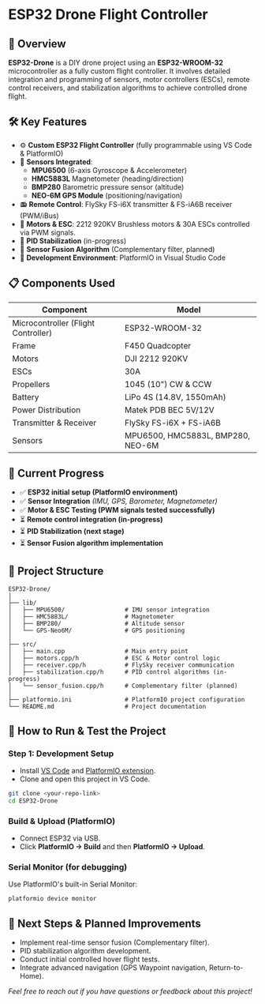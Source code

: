 # ESP32 Drone Flight Controller

## 📖 **Overview**

**ESP32-Drone** is a DIY drone project using an **ESP32-WROOM-32** microcontroller as a fully custom flight controller. It involves detailed integration and programming of sensors, motor controllers (ESCs), remote control receivers, and stabilization algorithms to achieve controlled drone flight.

## 🛠️ **Key Features**

- ⚙️ **Custom ESP32 Flight Controller** (fully programmable using VS Code & PlatformIO)
- 📡 **Sensors Integrated**:
  - **MPU6500** (6-axis Gyroscope & Accelerometer)
  - **HMC5883L** Magnetometer (heading/direction)
  - **BMP280** Barometric pressure sensor (altitude)
  - **NEO-6M GPS Module** (positioning/navigation)
- 📻 **Remote Control**: FlySky FS-i6X transmitter & FS-iA6B receiver (PWM/iBus)
- 🚁 **Motors & ESC**: 2212 920KV Brushless motors & 30A ESCs controlled via PWM signals.
- 🧭 **PID Stabilization** (in-progress)
- 🔄 **Sensor Fusion Algorithm** (Complementary filter, planned)
- 🧰 **Development Environment**: PlatformIO in Visual Studio Code

## 📋 **Components Used**

| Component                           | Model                             |
| ----------------------------------- | --------------------------------- |
| Microcontroller (Flight Controller) | ESP32-WROOM-32                    |
| Frame                               | F450 Quadcopter                   |
| Motors                              | DJI 2212 920KV                    |
| ESCs                                | 30A                               |
| Propellers                          | 1045 (10") CW & CCW               |
| Battery                             | LiPo 4S (14.8V, 1550mAh)          |
| Power Distribution                  | Matek PDB BEC 5V/12V              |
| Transmitter & Receiver              | FlySky FS-i6X + FS-iA6B           |
| Sensors                             | MPU6500, HMC5883L, BMP280, NEO-6M |

## 🚀 **Current Progress**

- ✅ **ESP32 initial setup (PlatformIO environment)**
- ✅ **Sensor Integration** _(IMU, GPS, Barometer, Magnetometer)_
- ✅ **Motor & ESC Testing (PWM signals tested successfully)**
- ⏳ **Remote control integration (in-progress)**
- ⏳ **PID Stabilization (next stage)**
- ⏳ **Sensor Fusion algorithm implementation**

## 📂 **Project Structure**

```
ESP32-Drone/
│
├── lib/
│   ├── MPU6500/                 # IMU sensor integration
│   ├── HMC5883L/                # Magnetometer
│   ├── BMP280/                  # Altitude sensor
│   └── GPS-Neo6M/               # GPS positioning
│
├── src/
│   ├── main.cpp                 # Main entry point
│   ├── motors.cpp/h             # ESC & Motor control logic
│   ├── receiver.cpp/h           # FlySky receiver communication
│   ├── stabilization.cpp/h      # PID control algorithms (in-progress)
│   └── sensor_fusion.cpp/h      # Complementary filter (planned)
│
├── platformio.ini               # PlatformIO project configuration
└── README.md                    # Project documentation
```

## 🔧 **How to Run & Test the Project**

### **Step 1: Development Setup**

- Install [VS Code](https://code.visualstudio.com/) and [PlatformIO extension](https://platformio.org/platformio-ide).
- Clone and open this project in VS Code.

```bash
git clone <your-repo-link>
cd ESP32-Drone
```

### **Build & Upload (PlatformIO)**

- Connect ESP32 via USB.
- Click **PlatformIO → Build** and then **PlatformIO → Upload**.

### **Serial Monitor (for debugging)**

Use PlatformIO's built-in Serial Monitor:

```bash
platformio device monitor
```

## 📌 **Next Steps & Planned Improvements**

- Implement real-time sensor fusion (Complementary filter).
- PID stabilization algorithm development.
- Conduct initial controlled hover flight tests.
- Integrate advanced navigation (GPS Waypoint navigation, Return-to-Home).

_Feel free to reach out if you have questions or feedback about this project!_
